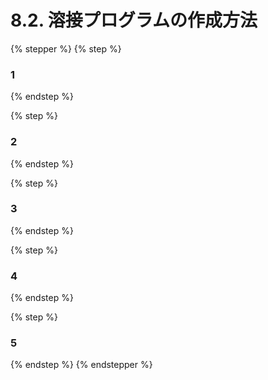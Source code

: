 # 8.2. 溶接プログラムの作成方法



{% stepper %}
{% step %}
### 1


{% endstep %}

{% step %}
### 2


{% endstep %}

{% step %}
### 3


{% endstep %}

{% step %}
### 4


{% endstep %}

{% step %}
### 5


{% endstep %}
{% endstepper %}
